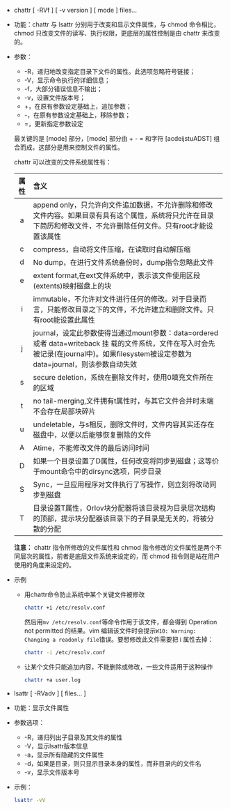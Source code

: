 - chattr [ -RVf ] [ -v version ] [ mode ] files...

- 功能：chattr 与 lsattr 分别用于改变和显示文件属性，与 chmod 命令相比，chmod 只改变文件的读写、执行权限，更底层的属性控制是由 chattr 来改变的。

- 参数：

  - -R，递归地改变指定目录下文件的属性。此选项忽略符号链接；
  - -V，显示命令执行的详细信息；
  - -f，大部分错误信息不输出；
  - -v，设置文件版本号；
  - +，在原有参数设定基础上，追加参数；
  - \-，在原有参数设定基础上，移除参数；
  - =，更新指定参数设定

  最关键的是 [mode] 部分，[mode] 部分由 + - = 和字符 [acdeijstuADST] 组合而成，这部分是用来控制文件的属性。

  chattr 可以改变的文件系统属性有：

  | 属性 | 含义                                                         |
  | :--: | :----------------------------------------------------------- |
  |  a   | append only，只允许向文件追加数据，不允许删除和修改文件内容。如果目录有具有这个属性，系统将只允许在目录下简历和修改文件，不允许删除任何文件。只有root才能设置该属性 |
  |  c   | compress，自动将文件压缩，在读取时自动解压缩                 |
  |  d   | No dump，在进行文件系统备份时，dump指令忽略此文件            |
  |  e   | extent format,在ext文件系统中，表示该文件使用区段(extents)映射磁盘上的块 |
  |  i   | immutable，不允许对文件进行任何的修改。对于目录而言，只能修改目录之下的文件，不允许建立和删除文件。只有root能设置此属性 |
  |  j   | journal，设定此参数使得当通过mount参数：data=ordered 或者 data=writeback 挂 载的文件系统，文件在写入时会先被记录(在journal中)。如果filesystem被设定参数为 data=journal，则该参数自动失效 |
  |  s   | secure deletion，系统在删除文件时，使用0填充文件所在的区域   |
  |  t   | no tail-merging,文件拥有t属性时，与其它文件合并时末端不会存在局部块碎片 |
  |  u   | undeletable，与s相反，删除文件时，文件内容其实还存在磁盘中，以便以后能够恢复删除的文件 |
  |  A   | Atime，不能修改文件的最后访问时间                            |
  |  D   | 如果一个目录设置了D属性，任何改变将同步到磁盘；这等价于mount命令中的dirsync选项，同步目录 |
  |  S   | Sync，一旦应用程序对文件执行了写操作，则立刻将改动同步到磁盘 |
  |  T   | 目录设置T属性，Orlov块分配器将该目录视为目录层次结构的顶部，提示块分配器该目录下的子目录是无关的，将被分散的分配 |

  **注意：**
  chattr 指令所修改的文件属性和 chmod 指令修改的文件属性是两个不同层次的属性，前者是底层文件系统来设定的，而 chmod 指令则是站在用户使用的角度来设定的。

- 示例

  - 用chattr命令防止系统中某个关键文件被修改

    ```bash
    chattr +i /etc/resolv.conf
    ```

    然后用`mv /etc/resolv.conf`等命令作用于该文件，都会得到 Operation not permitted 的结果。vim 编辑该文件时会提示`W10: Warning: Changing a readonly file`错误。要想修改此文件需要把 i 属性去掉：

    ```bash
    chattr -i /etc/resolv.conf
    ```

  - 让某个文件只能追加内容，不能删除或修改，一些文件适用于这种操作

    ```bash
    chattr +a user.log
    ```

    

- lsattr [ -RVadv ] [ files... ]

- 功能：显示文件属性

- 参数选项：

  - -R，递归列出子目录及其文件的属性
  - -V，显示lsattr版本信息
  - -a，显示所有隐藏的文件属性
  - -d，如果是目录，则只显示目录本身的属性，而非目录内的文件名
  - -v，显示文件版本号

- 示例：

  ```bash
  lsattr -vV
  ```

  
